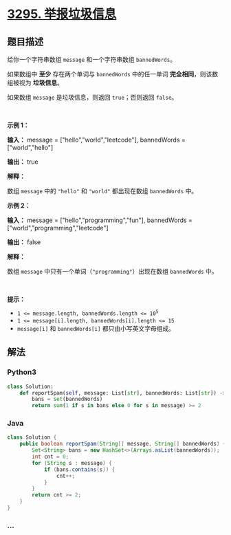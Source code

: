 # [3295. 举报垃圾信息](https://leetcode.cn/problems/report-spam-message)

## 题目描述

<!-- 这里写题目描述 -->

<p>给你一个字符串数组 <code>message</code> 和一个字符串数组 <code>bannedWords</code>。</p>

<p>如果数组中 <strong>至少</strong> 存在两个单词与 <code>bannedWords</code> 中的任一单词 <strong>完全相同</strong>，则该数组被视为 <strong>垃圾信息</strong>。</p>

<p>如果数组 <code>message</code> 是垃圾信息，则返回 <code>true</code>；否则返回 <code>false</code>。</p>

<p>&nbsp;</p>

<p><strong class="example">示例 1：</strong></p>

<div class="example-block">
<p><strong>输入：</strong> <span class="example-io">message = ["hello","world","leetcode"], bannedWords = ["world","hello"]</span></p>

<p><strong>输出：</strong> <span class="example-io">true</span></p>

<p><strong>解释：</strong></p>

<p>数组 <code>message</code> 中的 <code>"hello"</code> 和 <code>"world"</code> 都出现在数组 <code>bannedWords</code> 中。</p>
</div>

<p><strong class="example">示例 2：</strong></p>

<div class="example-block">
<p><strong>输入：</strong> <span class="example-io">message = ["hello","programming","fun"], bannedWords = ["world","programming","leetcode"]</span></p>

<p><strong>输出：</strong> <span class="example-io">false</span></p>

<p><strong>解释：</strong></p>

<p>数组 <code>message</code> 中只有一个单词（<code>"programming"</code>）出现在数组 <code>bannedWords</code> 中。</p>
</div>

<p>&nbsp;</p>

<p><strong>提示：</strong></p>

<ul>
	<li><code>1 &lt;= message.length, bannedWords.length &lt;= 10<sup>5</sup></code></li>
	<li><code>1 &lt;= message[i].length, bannedWords[i].length &lt;= 15</code></li>
	<li><code>message[i]</code> 和 <code>bannedWords[i]</code> 都只由小写英文字母组成。</li>
</ul>


## 解法

<!-- 这里可写通用的实现逻辑 -->

<!-- tabs:start -->

### **Python3**

<!-- 这里可写当前语言的特殊实现逻辑 -->

```python
class Solution:
    def reportSpam(self, message: List[str], bannedWords: List[str]) -> bool:
        bans = set(bannedWords)
        return sum(1 if s in bans else 0 for s in message) >= 2
```

### **Java**

<!-- 这里可写当前语言的特殊实现逻辑 -->

```java
class Solution {
    public boolean reportSpam(String[] message, String[] bannedWords) {
        Set<String> bans = new HashSet<>(Arrays.asList(bannedWords));
        int cnt = 0;
        for (String s : message) {
            if (bans.contains(s)) {
                cnt++;
            }
        }
        return cnt >= 2;
    }
}
```

### **...**

```

```

<!-- tabs:end -->
